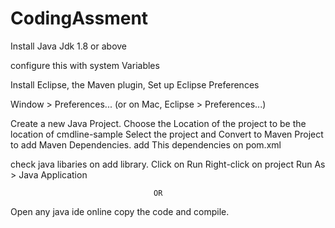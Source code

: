 # CodingAssment
Install Java Jdk 1.8 or above

configure this with system Variables

Install Eclipse, the Maven plugin, Set up Eclipse Preferences

Window > Preferences... (or on Mac, Eclipse > Preferences...)

Create a new Java Project. Choose the Location of the project to be the location of cmdline-sample Select the project and Convert to Maven Project to add Maven Dependencies. add This dependencies on pom.xml

check java libaries on add library. Click on Run Right-click on project Run As > Java Application

                                    OR
Open any java ide online copy the code and compile.
